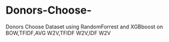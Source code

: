 # Donors-Choose-
Donors Choose Dataset using RandomForrest and XGBboost on BOW,TFIDF,AVG W2V,TFIDF W2V,IDF W2V
